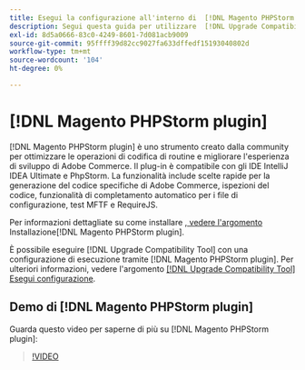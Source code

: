 ```yaml
---
title: Esegui la configurazione all'interno di  [!DNL Magento PHPStorm plugin]
description: Segui questa guida per utilizzare  [!DNL Upgrade Compatibility Tool] all'interno di [!DNL Magento PHPStorm plugin].
exl-id: 8d5a0666-83c0-4249-8601-7d081acb9009
source-git-commit: 95ffff39d82cc9027fa633dffedf15193040802d
workflow-type: tm+mt
source-wordcount: '104'
ht-degree: 0%

---
```


# [!DNL Magento PHPStorm plugin]

[!DNL Magento PHPStorm plugin] è uno strumento creato dalla community per ottimizzare le operazioni di codifica di routine e migliorare l&#39;esperienza di sviluppo di Adobe Commerce. Il plug-in è compatibile con gli IDE IntelliJ IDEA Ultimate e PhpStorm. La funzionalità include scelte rapide per la generazione del codice specifiche di Adobe Commerce, ispezioni del codice, funzionalità di completamento automatico per i file di configurazione, test MFTF e RequireJS.

Per informazioni dettagliate su come installare [, vedere l&#39;argomento ](https://developer.adobe.com/commerce/php/best-practices/phpstorm/install/)Installazione[!DNL Magento PHPStorm plugin].

È possibile eseguire [!DNL Upgrade Compatibility Tool] con una configurazione di esecuzione tramite [!DNL Magento PHPStorm plugin]. Per ulteriori informazioni, vedere l&#39;argomento [[!DNL Upgrade Compatibility Tool] Esegui configurazione](https://developer.adobe.com/commerce/php/best-practices/phpstorm/run-configuration/).

## Demo di [!DNL Magento PHPStorm plugin]

Guarda questo video per saperne di più su [!DNL Magento PHPStorm plugin]:

>[!VIDEO](https://video.tv.adobe.com/v/344406?quality=12&captions=ita)
